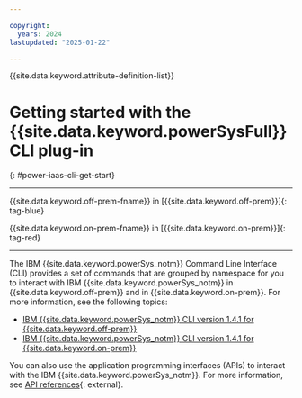 ```yaml
---

copyright:
  years: 2024
lastupdated: "2025-01-22"

---
```


{{site.data.keyword.attribute-definition-list}}

# Getting started with the {{site.data.keyword.powerSysFull}} CLI plug-in
{: #power-iaas-cli-get-start}

---

{{site.data.keyword.off-prem-fname}} in [{{site.data.keyword.off-prem}}]{: tag-blue}

{{site.data.keyword.on-prem-fname}} in [{{site.data.keyword.on-prem}}]{: tag-red}

---


The IBM {{site.data.keyword.powerSys_notm}} Command Line Interface (CLI) provides a set of commands that are grouped by namespace for you to interact with IBM {{site.data.keyword.powerSys_notm}} in {{site.data.keyword.off-prem}} and in {{site.data.keyword.on-prem}}. For more information, see the following topics:

* [IBM {{site.data.keyword.powerSys_notm}} CLI version 1.4.1 for {{site.data.keyword.off-prem}}](/docs-draft/power-iaas-cli-plugin?topic=power-iaas-cli-plugin-power-iaas-cli-reference-v1)
* [IBM {{site.data.keyword.powerSys_notm}} CLI version 1.4.1 for {{site.data.keyword.on-prem}}](/docs/power-iaas-cli-plugin?topic=power-iaas-cli-plugin-power-iaas-cli-on-prem)

You can also use the application programming interfaces (APIs) to interact with the IBM {{site.data.keyword.powerSys_notm}}. For more information, see [API references](https://cloud.ibm.com/apidocs/power-cloud){: external}.
